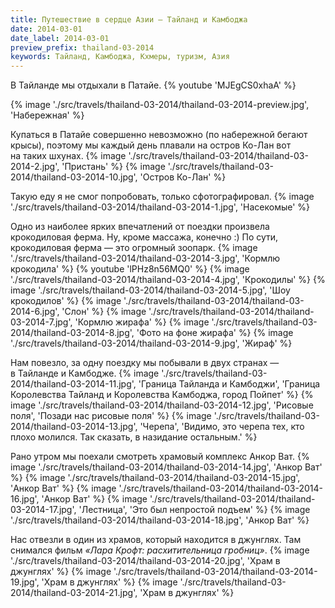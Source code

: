 ```yaml
---
title: Путешествие в сердце Азии — Тайланд и Камбоджа
date: 2014-03-01
date_label: 2014-03-01
preview_prefix: thailand-03-2014
keywords: Тайланд, Камбоджа, Кхмеры, туризм, Азия
---
```

В Тайланде мы отдыхали в Патайе.
{% youtube 'MJEgCS0xhaA' %}

{% image './src/travels/thailand-03-2014/thailand-03-2014-preview.jpg', 'Набережная' %}

Купаться в Патайе совершенно невозможно (по набережной бегают крысы), поэтому мы каждый день плавали на остров Ко-Лан вот на таких шхунах.
{% image './src/travels/thailand-03-2014/thailand-03-2014-2.jpg', 'Пристань' %}
{% image './src/travels/thailand-03-2014/thailand-03-2014-10.jpg', 'Остров Ко-Лан' %}

Такую еду я не смог попробовать, только сфотографировал.
{% image './src/travels/thailand-03-2014/thailand-03-2014-1.jpg', 'Насекомые' %}

Одно из наиболее ярких впечатлений от поездки произвела крокодиловая ферма. Ну, кроме массажа, конечно :) По сути, крокодиловая ферма — это огромный зоопарк.
{% image './src/travels/thailand-03-2014/thailand-03-2014-3.jpg', 'Кормлю крокодила' %}
{% youtube 'lPHz8n56MQ0' %}
{% image './src/travels/thailand-03-2014/thailand-03-2014-4.jpg', 'Крокодилы' %}
{% image './src/travels/thailand-03-2014/thailand-03-2014-5.jpg', 'Шоу крокодилов' %}
{% image './src/travels/thailand-03-2014/thailand-03-2014-6.jpg', 'Слон' %}
{% image './src/travels/thailand-03-2014/thailand-03-2014-7.jpg', 'Кормлю жирафа' %}
{% image './src/travels/thailand-03-2014/thailand-03-2014-8.jpg', 'Фото на фоне жирафа' %}
{% image './src/travels/thailand-03-2014/thailand-03-2014-9.jpg', 'Жираф' %}

Нам повезло, за одну поездку мы побывали в двух странах — в Тайланде и Камбодже.
{% image './src/travels/thailand-03-2014/thailand-03-2014-11.jpg', 'Граница Тайланда и Камбоджи', 'Граница Королевства Тайланд и Королевства Камбоджа, город Пойпет' %}
{% image './src/travels/thailand-03-2014/thailand-03-2014-12.jpg', 'Рисовые поля', 'Позади нас рисовые поля' %}
{% image './src/travels/thailand-03-2014/thailand-03-2014-13.jpg', 'Черепа', 'Видимо, это черепа тех, кто плохо молился. Так сказать, в назидание остальным.' %}

Рано утром мы поехали смотреть храмовый комплекс Анкор Ват.
{% image './src/travels/thailand-03-2014/thailand-03-2014-14.jpg', 'Анкор Ват' %}
{% image './src/travels/thailand-03-2014/thailand-03-2014-15.jpg', 'Анкор Ват' %}
{% image './src/travels/thailand-03-2014/thailand-03-2014-16.jpg', 'Анкор Ват' %}
{% image './src/travels/thailand-03-2014/thailand-03-2014-17.jpg', 'Лестница', 'Это был непростой подъем' %}
{% image './src/travels/thailand-03-2014/thailand-03-2014-18.jpg', 'Анкор Ват' %}

Нас отвезли в один из храмов, который находится в джунглях. Там снимался фильм _«Лара Крофт: расхитительница гробниц»_.
{% image './src/travels/thailand-03-2014/thailand-03-2014-20.jpg', 'Храм в джунглях' %}
{% image './src/travels/thailand-03-2014/thailand-03-2014-19.jpg', 'Храм в джунглях' %}
{% image './src/travels/thailand-03-2014/thailand-03-2014-21.jpg', 'Храм в джунглях' %}
